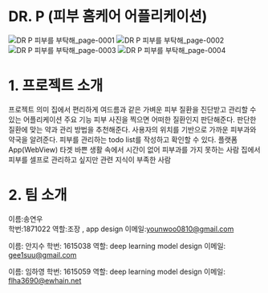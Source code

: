# DR. P  (피부 홈케어 어플리케이션)
![_DR P_ 피부를 부탁해_page-0001](https://user-images.githubusercontent.com/80879666/144598115-6b187776-cc85-4fa1-8100-4a1170f3f19e.jpg)
![_DR P_ 피부를 부탁해_page-0002](https://user-images.githubusercontent.com/80879666/144598230-fc8c857b-9673-46c8-a7e3-155c9f731589.jpg)<br>
![_DR P_ 피부를 부탁해_page-0003](https://user-images.githubusercontent.com/80879666/144598235-10cf419e-36c5-4cc6-bd7f-4caaba263b4e.jpg)
![_DR P_ 피부를 부탁해_page-0004](https://user-images.githubusercontent.com/80879666/144598243-1ecc4db4-ae08-4208-9554-7e6ec1967718.jpg)

# 1. 프로젝트 소개
프로젝트 의미
    집에서 편리하게 여드름과 같은 가벼운 피부 질환을 진단받고 관리할 수 있는 어플리케이션
주요 기능
피부 사진을 찍으면 어떠한 질환인지 판단해준다.
판단한 질환에 맞는 약과 관리 방법을 추천해준다.
사용자의 위치를 기반으로 가까운 피부과와 약국을 알려준다.
피부를 관리하는 todo list를 작성하고 확인할 수 있다.
플랫폼
App(WebView)
타겟
바쁜 생활 속에서 시간이 없어 피부과를 가지 못하는 사람
집에서 피부를 셀프로 관리하고 싶지만 관련 지식이 부족한 사람
# 2. 팀 소개
이름:송연우  
학번:1871022 
역할:조장 , app design
이메일:younwoo0810@gmail.com 
 
이름: 안지수
학번: 1615038
역할:  deep learning model design
이메일: gee1suu@gmail.com
 
이름: 임하영 
학번: 1615059
역할: deep learning model design
이메일: flha3690@ewhain.net

 


